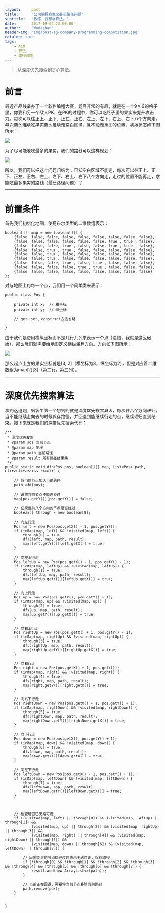 ```yaml
---
layout:     post
title:      "公司编程竞赛之最长路径问题"
subtitle:   "教练，我想学算法。"
date:       2017-09-04 23:00:00
author:     "Wudashan"
header-img: "img/post-bg-company-programming-competition.jpg"
catalog: true
tags:
    - ACM
    - 算法
    - 路径问题
---
```



> 从深度优先搜索到贪心算法。

# 前言

最近产品线举办了一个软件编程大赛，题目非常的有趣，就是在一个9 × 9的格子里，你要和另一个敌人PK，在PK的过程中，你可以吃格子里的果实来提升攻击力。每次可以往正上、正下、正左、正右、左上、左下、右上、右下八个方向走。每次要么连续吃果实要么连续走空白区域，且不能走重复的位置。初始状态如下图所示：

![](http://o7x0ygc3f.bkt.clouddn.com/%E6%9C%80%E9%95%BF%E8%B7%AF%E5%BE%84%E9%97%AE%E9%A2%98-5.png)

为了尽可能地吃最多的果实，我们的路线可以这样规划：

![](http://o7x0ygc3f.bkt.clouddn.com/%E6%9C%80%E9%95%BF%E8%B7%AF%E5%BE%84%E9%97%AE%E9%A2%98-6.png)

所以，我们可以把这个问题归结为：已知空白区域不能走，每次可以往正上、正下、正左、正右、左上、左下、右上、右下八个方向走，走过的位置不能再走，求能吃最多果实的路线（最长路径问题）？

---

# 前置条件

首先我们初始化地图，使用布尔类型的二维数组表示：

```
boolean[][] map = new boolean[][] {
    {false, false, false, false, false, false, false, false, false},
    {false, false, false, false, false, false, true , true , false},
    {false, false, false, true , false, false, true , true , false},
    {false, false, true , true , false, false, false, false, false},
    {false, false, true , false, false, false, false, false, false},
    {false, false, true , false, false, false, false, false, false},
    {false, false, false, true , false, true , false, false, false},
    {false, false, false, false, true , true , false, false, false},
    {false, false, false, false, false, false, false, false, false}
};
```

对与地图上的每一个点，我们用一个简单类来表示：

```
public class Pos {

    private int x;  // 横坐标
    private int y;  // 纵坐标
    
    // get、set、construct方法省略
    
}
```

由于我们是使用横纵坐标而不是几行几列来表示一个点（没错，我就是这么傲娇），那么我们就需要给地图定义横纵坐标方向。方向如下图所示：

![](http://o7x0ygc3f.bkt.clouddn.com/%E6%9C%80%E9%95%BF%E8%B7%AF%E5%BE%84%E9%97%AE%E9%A2%98-8.png)

那么起点上方的果实坐标就是[3, 2]（横坐标为3，纵坐标为2），但是对应着二维数组为map[2][3]（第二行，第三列）。

---
# 深度优先搜索算法

拿到这道题，脑袋里第一个想到的就是深度优先搜索算法，每次往八个方向递归，当不能继续走向去的时候保存路径，并回退到能继续行走的点，继续递归直到结束。接下来就是我们的深度优先搜索代码：

```
/**
 * 深度优先搜索
 * @param pos 当前节点
 * @param map 地图
 * @param path 当前路径
 * @param result 所有路径结果集
 */
public static void dfs(Pos pos, boolean[][] map, List<Pos> path, List<List<Pos>> result) {

    // 将当前节点加入当前路径
    path.add(pos);

    // 设置当前节点不能再经过
    map[pos.getY()][pos.getX()] = false;

    // 记录当前八个方向的节点是否经过
    boolean[] through = new boolean[8];

    // 向左行走
    Pos left = new Pos(pos.getX() - 1, pos.getY());
    if (inMap(map, left) && !visited(map, left)) {
        through[0] = true;
        dfs(left, map, path, result);
        map[left.getY()][left.getX()] = true;
    }

    // 向左上行走
    Pos leftUp = new Pos(pos.getX() - 1, pos.getY() - 1);
    if (inMap(map, leftUp) && !visited(map, leftUp)) {
        through[1] = true;
        dfs(leftUp, map, path, result);
        map[leftUp.getY()][leftUp.getX()] = true;
    }

    // 向上行走
    Pos up = new Pos(pos.getX(), pos.getY() - 1);
    if (inMap(map, up) && !visited(map, up)) {
        through[2] = true;
        dfs(up, map, path, result);
        map[up.getY()][up.getX()] = true;
    }

    // 向右上行走
    Pos rightUp = new Pos(pos.getX() + 1, pos.getY() - 1);
    if (inMap(map, rightUp) && !visited(map, rightUp)) {
        through[3] = true;
        dfs(rightUp, map, path, result);
        map[rightUp.getY()][rightUp.getX()] = true;
    }

    // 向右行走
    Pos right = new Pos(pos.getX() + 1, pos.getY());
    if (inMap(map, right) && !visited(map, right)) {
        through[4] = true;
        dfs(right, map, path, result);
        map[right.getY()][right.getX()] = true;
    }

    // 向右下行走
    Pos rightDown = new Pos(pos.getX() + 1, pos.getY() + 1);
    if (inMap(map, rightDown) && !visited(map, rightDown)) {
        through[5] = true;
        dfs(rightDown, map, path, result);
        map[rightDown.getY()][rightDown.getX()] = true;
    }

    // 向下行走
    Pos down = new Pos(pos.getX(), pos.getY() + 1);
    if (inMap(map, down) && !visited(map, down)) {
        through[6] = true;
        dfs(down, map, path, result);
        map[down.getY()][down.getX()] = true;
    }

    // 向左下行走
    Pos leftDown = new Pos(pos.getX() - 1, pos.getY() + 1);
    if (inMap(map, leftDown) && !visited(map, leftDown)) {
        through[7] = true;
        dfs(leftDown, map, path, result);
        map[leftDown.getY()][leftDown.getX()] = true;
    }



    // 检查是否已无路可走
    if ((visited(map, left) || through[0]) && (visited(map, leftUp) || through[1]) &&
            (visited(map, up) || through[2]) && (visited(map, rightUp) || through[3]) &&
            (visited(map, right) || through[4]) && (visited(map, rightDown) || through[5]) &&
            (visited(map, down) || through[6]) && (visited(map, leftDown) || through[7])) {

        // 周围能走的节点都经过时表示无路可走，保存路径
        if (!through[0] && !through[1] && !through[2] && !through[3] && !through[4] && !through[5] && !through[6] && !through[7]) {
            result.add(new ArrayList<>(path));
        }
            
        // 当前正在回退，需要将当前节点移除当前路径
        path.remove(pos);
    }


}
```


